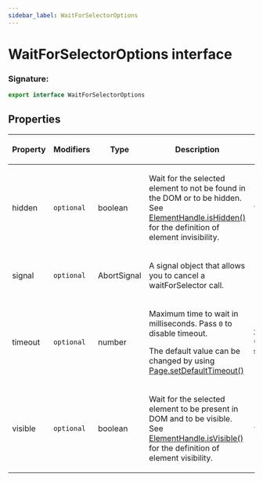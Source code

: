 ```yaml
---
sidebar_label: WaitForSelectorOptions
---
```


# WaitForSelectorOptions interface

### Signature:

```typescript
export interface WaitForSelectorOptions
```

## Properties

<table><thead><tr><th>

Property

</th><th>

Modifiers

</th><th>

Type

</th><th>

Description

</th><th>

Default

</th></tr></thead>
<tbody><tr><td>

<span id="hidden">hidden</span>

</td><td>

`optional`

</td><td>

boolean

</td><td>

Wait for the selected element to not be found in the DOM or to be hidden. See [ElementHandle.isHidden()](./puppeteer.elementhandle.ishidden.md) for the definition of element invisibility.

</td><td>

`false`

</td></tr>
<tr><td>

<span id="signal">signal</span>

</td><td>

`optional`

</td><td>

AbortSignal

</td><td>

A signal object that allows you to cancel a waitForSelector call.

</td><td>

</td></tr>
<tr><td>

<span id="timeout">timeout</span>

</td><td>

`optional`

</td><td>

number

</td><td>

Maximum time to wait in milliseconds. Pass `0` to disable timeout.

The default value can be changed by using [Page.setDefaultTimeout()](./puppeteer.page.setdefaulttimeout.md)

</td><td>

`30_000` (30 seconds)

</td></tr>
<tr><td>

<span id="visible">visible</span>

</td><td>

`optional`

</td><td>

boolean

</td><td>

Wait for the selected element to be present in DOM and to be visible. See [ElementHandle.isVisible()](./puppeteer.elementhandle.isvisible.md) for the definition of element visibility.

</td><td>

`false`

</td></tr>
</tbody></table>
